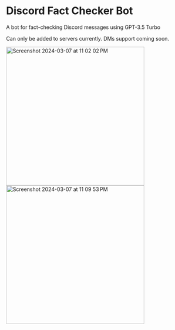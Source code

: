 # Discord Fact Checker Bot
A bot for fact-checking Discord messages using GPT-3.5 Turbo

Can only be added to servers currently. DMs support coming soon.

<img width="376" alt="Screenshot 2024-03-07 at 11 02 02 PM" src="https://github.com/votqanh/pinocchio/assets/84301202/59b29c8a-272d-46be-8106-01b99bb68236">

<img width="376" alt="Screenshot 2024-03-07 at 11 09 53 PM" src="https://github.com/votqanh/pinocchio/assets/84301202/7a03396f-91fa-4200-9a46-ff955126133e">

